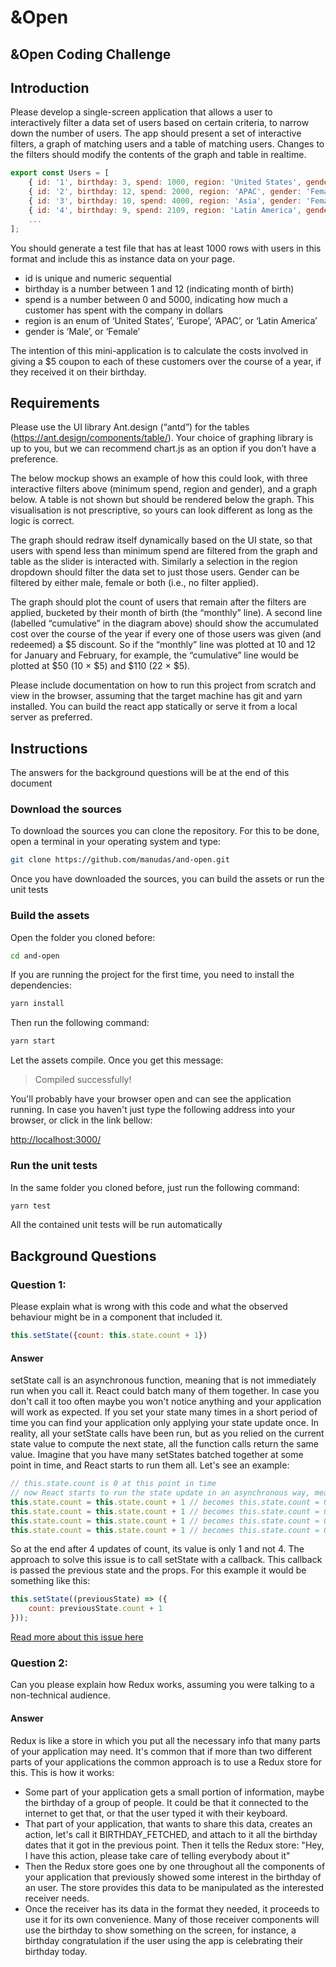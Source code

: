 # &amp;Open

## &amp;Open Coding Challenge

## Introduction

Please develop a single-screen application that allows a user to interactively filter a data set of users based on certain criteria, to narrow down the number of users. The app should present a set of interactive filters, a graph of matching users and a table of matching users. Changes to the filters should modify the contents of the graph and table in realtime.

```javascript
export const Users = [
	{ id: '1', birthday: 3, spend: 1000, region: 'United States', gender: 'Female'},
	{ id: '2', birthday: 12, spend: 2000, region: 'APAC', gender: 'Female'},
	{ id: '3', birthday: 10, spend: 4000, region: 'Asia', gender: 'Female'},
	{ id: '4', birthday: 9, spend: 2109, region: 'Latin America', gender: 'Female'},
	...
];
```

You should generate a test file that has at least 1000 rows with users in this format and include this as instance data on your page.

 - id is unique and numeric sequential
 - birthday is a number between 1 and 12 (indicating month of birth)
 - spend is a number between 0 and 5000, indicating how much a customer has spent with the company in dollars
 - region is an enum of ‘United States’, ‘Europe’, ‘APAC’, or ‘Latin America’
 - gender is ‘Male’, or ‘Female’

The intention of this mini-application is to calculate the costs involved in giving a $5 coupon to each of these customers over the course of a year, if they received it on their birthday.


## Requirements

Please use the UI library Ant.design (“antd”) for the tables (https://ant.design/components/table/). Your choice of graphing library is up to you, but we can recommend chart.js as an option if you don’t have a preference.

The below mockup shows an example of how this could look, with three interactive filters above (minimum spend, region and gender), and a graph below. A table is not shown but should be rendered below the graph. This visualisation is not prescriptive, so yours can look different as long as the logic is correct.

The graph should redraw itself dynamically based on the UI state, so that users with spend less than minimum spend are filtered from the graph and table as the slider is interacted with. Similarly a selection in the region dropdown should filter the data set to just those users. Gender can be filtered by either male, female or both (i.e., no filter applied).

The graph should plot the count of users that remain after the filters are applied, bucketed by their month of birth (the “monthly” line). A second line (labelled “cumulative” in the diagram above) should show the accumulated cost over the course of the year if every one of those users was given (and redeemed) a $5 discount. So if the “monthly” line was plotted at 10 and 12 for January and February, for example, the “cumulative” line would be plotted at $50 (10 × $5) and $110 (22 × $5).

Please include documentation on how to run this project from scratch and view in the browser, assuming that the target machine has git and yarn installed. You can build the react app statically or serve it from a local server as preferred.

## Instructions
The answers for the background questions will be at the end of this document

### Download the sources

To download the sources you can clone the repository. For this to be done, open a terminal in your operating system and type:
```bash
git clone https://github.com/manudas/and-open.git
```

Once you have downloaded the sources, you can build the assets or run the unit tests

### Build the assets
Open the folder you cloned before:
```bash
cd and-open
```
If you are running the project for the first time, you need to install the dependencies:
```bash
yarn install
```
Then run the following command:
```bash
yarn start
```
Let the assets compile. Once you get this message:

> Compiled successfully!

You'll probably have your browser open and can see the application running. In case you haven't just type the following address into your browser, or click in the link bellow:

[http://localhost:3000/](http://localhost:3000/)

### Run the unit tests
In the same folder you cloned before, just run the following command:
```bash
yarn test
```
All the contained unit tests will be run automatically

## Background Questions

### Question 1:
Please explain what is wrong with this code and what the observed behaviour might be in a component that included it.
```javascript
this.setState({count: this.state.count + 1})
```
#### Answer
setState call is an asynchronous function, meaning that is not immediately run when you call it. React could batch many of them together. In case you don't call it too often maybe you won't notice anything and your application will work as expected.
If you set your state many times in a short period of time you can find your application only applying your state update once. In reality, all your setState calls have been run, but as you relied on the current state value to compute the next state, all the function calls return the same value.
Imagine that you have many setStates batched together at some point in time, and React starts to run them all. Let's see an example:
```javascript
// this.state.count is 0 at this point in time
// now React starts to run the state update in an asynchronous way, meaning that this.state.count is the same for a bunch of different state updates:
this.state.count = this.state.count + 1 // becomes this.state.count = 0 + 1
this.state.count = this.state.count + 1 // becomes this.state.count = 0 + 1
this.state.count = this.state.count + 1 // becomes this.state.count = 0 + 1
this.state.count = this.state.count + 1 // becomes this.state.count = 0 + 1
```
So at the end after 4 updates of count, its value is only 1 and not 4.
The approach to solve this issue is to call setState with a callback. This callback is passed the previous state and the props. For this example it would be something like this:
```javascript
this.setState((previousState) => ({
    count: previousState.count + 1
}));
```
[Read more about this issue here](https://reactjs.org/docs/state-and-lifecycle.html#state-updates-may-be-asynchronous)

### Question 2:
Can you please explain how Redux works, assuming you were talking to a non-technical audience.
#### Answer
Redux is like a store in which you put all the necessary info that many parts of your application may need. It's common that if more than two different parts of your applications the common approach is to use a Redux store for this. This is how it works:
 - Some part of your application gets a small portion of information, maybe the birthday of a group of people. It could be that it connected to the internet to get that, or that the user typed it with their keyboard.
 - That part of your application, that wants to share this data, creates an action, let's call it BIRTHDAY_FETCHED, and attach to it all the birthday dates that it got in the previous point. Then it tells the Redux store: "Hey, I have this action, please take care of telling everybody about it"
 - Then the Redux store goes one by one throughout all the components of your application that previously showed some interest in the birthday of an user. The store provides this data to be manipulated as the interested receiver needs.
 - Once the receiver has its data in the format they needed, it proceeds to use it for its own convenience. Many of those receiver components will use the birthday to show something on the screen, for instance, a birthday congratulation if the user using the app is celebrating their birthday today.

